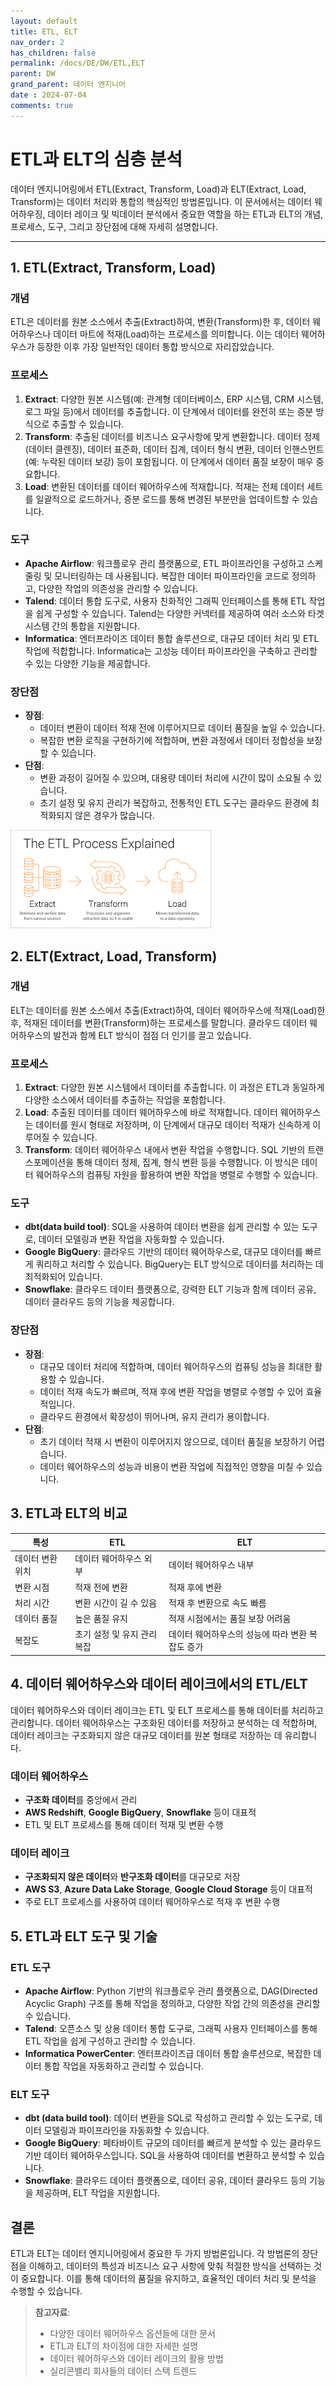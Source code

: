 ```yaml
---
layout: default
title: ETL, ELT
nav_order: 2
has_children: false
permalink: /docs/DE/DW/ETL,ELT
parent: DW
grand_parent: 데이터 엔지니어
date : 2024-07-04
comments: true
---
```


# ETL과 ELT의 심층 분석

데이터 엔지니어링에서 ETL(Extract, Transform, Load)과 ELT(Extract, Load, Transform)는 데이터 처리와 통합의 핵심적인 방법론입니다. 이 문서에서는 데이터 웨어하우징, 데이터 레이크 및 빅데이터 분석에서 중요한 역할을 하는 ETL과 ELT의 개념, 프로세스, 도구, 그리고 장단점에 대해 자세히 설명합니다.

---

## 1. ETL(Extract, Transform, Load)

### 개념
ETL은 데이터를 원본 소스에서 추출(Extract)하여, 변환(Transform)한 후, 데이터 웨어하우스나 데이터 마트에 적재(Load)하는 프로세스를 의미합니다. 이는 데이터 웨어하우스가 등장한 이후 가장 일반적인 데이터 통합 방식으로 자리잡았습니다.

### 프로세스
1. **Extract**: 다양한 원본 시스템(예: 관계형 데이터베이스, ERP 시스템, CRM 시스템, 로그 파일 등)에서 데이터를 추출합니다. 이 단계에서 데이터를 완전히 또는 증분 방식으로 추출할 수 있습니다.
2. **Transform**: 추출된 데이터를 비즈니스 요구사항에 맞게 변환합니다. 데이터 정제(데이터 클렌징), 데이터 표준화, 데이터 집계, 데이터 형식 변환, 데이터 인핸스먼트(예: 누락된 데이터 보강) 등이 포함됩니다. 이 단계에서 데이터 품질 보장이 매우 중요합니다.
3. **Load**: 변환된 데이터를 데이터 웨어하우스에 적재합니다. 적재는 전체 데이터 세트를 일괄적으로 로드하거나, 증분 로드를 통해 변경된 부분만을 업데이트할 수 있습니다.

### 도구
- **Apache Airflow**: 워크플로우 관리 플랫폼으로, ETL 파이프라인을 구성하고 스케줄링 및 모니터링하는 데 사용됩니다. 복잡한 데이터 파이프라인을 코드로 정의하고, 다양한 작업의 의존성을 관리할 수 있습니다.
- **Talend**: 데이터 통합 도구로, 사용자 친화적인 그래픽 인터페이스를 통해 ETL 작업을 쉽게 구성할 수 있습니다. Talend는 다양한 커넥터를 제공하여 여러 소스와 타겟 시스템 간의 통합을 지원합니다.
- **Informatica**: 엔터프라이즈 데이터 통합 솔루션으로, 대규모 데이터 처리 및 ETL 작업에 적합합니다. Informatica는 고성능 데이터 파이프라인을 구축하고 관리할 수 있는 다양한 기능을 제공합니다.

### 장단점
- **장점**:
  - 데이터 변환이 데이터 적재 전에 이루어지므로 데이터 품질을 높일 수 있습니다.
  - 복잡한 변환 로직을 구현하기에 적합하며, 변환 과정에서 데이터 정합성을 보장할 수 있습니다.
- **단점**:
  - 변환 과정이 길어질 수 있으며, 대용량 데이터 처리에 시간이 많이 소요될 수 있습니다.
  - 초기 설정 및 유지 관리가 복잡하고, 전통적인 ETL 도구는 클라우드 환경에 최적화되지 않은 경우가 많습니다.

![ETL Process](/assets/images/DE/ETL_process.png)

## 2. ELT(Extract, Load, Transform)

### 개념
ELT는 데이터를 원본 소스에서 추출(Extract)하여, 데이터 웨어하우스에 적재(Load)한 후, 적재된 데이터를 변환(Transform)하는 프로세스를 말합니다. 클라우드 데이터 웨어하우스의 발전과 함께 ELT 방식이 점점 더 인기를 끌고 있습니다.

### 프로세스
1. **Extract**: 다양한 원본 시스템에서 데이터를 추출합니다. 이 과정은 ETL과 동일하게 다양한 소스에서 데이터를 추출하는 작업을 포함합니다.
2. **Load**: 추출된 데이터를 데이터 웨어하우스에 바로 적재합니다. 데이터 웨어하우스는 데이터를 원시 형태로 저장하며, 이 단계에서 대규모 데이터 적재가 신속하게 이루어질 수 있습니다.
3. **Transform**: 데이터 웨어하우스 내에서 변환 작업을 수행합니다. SQL 기반의 트랜스포메이션을 통해 데이터 정제, 집계, 형식 변환 등을 수행합니다. 이 방식은 데이터 웨어하우스의 컴퓨팅 자원을 활용하여 변환 작업을 병렬로 수행할 수 있습니다.

### 도구
- **dbt(data build tool)**: SQL을 사용하여 데이터 변환을 쉽게 관리할 수 있는 도구로, 데이터 모델링과 변환 작업을 자동화할 수 있습니다.
- **Google BigQuery**: 클라우드 기반의 데이터 웨어하우스로, 대규모 데이터를 빠르게 쿼리하고 처리할 수 있습니다. BigQuery는 ELT 방식으로 데이터를 처리하는 데 최적화되어 있습니다.
- **Snowflake**: 클라우드 데이터 플랫폼으로, 강력한 ELT 기능과 함께 데이터 공유, 데이터 클라우드 등의 기능을 제공합니다.

### 장단점
- **장점**:
  - 대규모 데이터 처리에 적합하며, 데이터 웨어하우스의 컴퓨팅 성능을 최대한 활용할 수 있습니다.
  - 데이터 적재 속도가 빠르며, 적재 후에 변환 작업을 병렬로 수행할 수 있어 효율적입니다.
  - 클라우드 환경에서 확장성이 뛰어나며, 유지 관리가 용이합니다.
- **단점**:
  - 초기 데이터 적재 시 변환이 이루어지지 않으므로, 데이터 품질을 보장하기 어렵습니다.
  - 데이터 웨어하우스의 성능과 비용이 변환 작업에 직접적인 영향을 미칠 수 있습니다.

## 3. ETL과 ELT의 비교

| 특성              | ETL                                | ELT                                |
|-------------------|------------------------------------|------------------------------------|
| 데이터 변환 위치  | 데이터 웨어하우스 외부                    | 데이터 웨어하우스 내부                    |
| 변환 시점        | 적재 전에 변환                          | 적재 후에 변환                          |
| 처리 시간        | 변환 시간이 길 수 있음                    | 적재 후 변환으로 속도 빠름                 |
| 데이터 품질      | 높은 품질 유지                           | 적재 시점에서는 품질 보장 어려움              |
| 복잡도           | 초기 설정 및 유지 관리 복잡                    | 데이터 웨어하우스의 성능에 따라 변환 복잡도 증가 |

## 4. 데이터 웨어하우스와 데이터 레이크에서의 ETL/ELT

데이터 웨어하우스와 데이터 레이크는 ETL 및 ELT 프로세스를 통해 데이터를 처리하고 관리합니다. 데이터 웨어하우스는 구조화된 데이터를 저장하고 분석하는 데 적합하며, 데이터 레이크는 구조화되지 않은 대규모 데이터를 원본 형태로 저장하는 데 유리합니다.

### 데이터 웨어하우스
- **구조화 데이터**를 중앙에서 관리
- **AWS Redshift**, **Google BigQuery**, **Snowflake** 등이 대표적
- ETL 및 ELT 프로세스를 통해 데이터 적재 및 변환 수행

### 데이터 레이크
- **구조화되지 않은 데이터**와 **반구조화 데이터**를 대규모로 저장
- **AWS S3**, **Azure Data Lake Storage**, **Google Cloud Storage** 등이 대표적
- 주로 ELT 프로세스를 사용하여 데이터 웨어하우스로 적재 후 변환 수행

## 5. ETL과 ELT 도구 및 기술

### ETL 도구
- **Apache Airflow**: Python 기반의 워크플로우 관리 플랫폼으로, DAG(Directed Acyclic Graph) 구조를 통해 작업을 정의하고, 다양한 작업 간의 의존성을 관리할 수 있습니다.
- **Talend**: 오픈소스 및 상용 데이터 통합 도구로, 그래픽 사용자 인터페이스를 통해 ETL 작업을 쉽게 구성하고 관리할 수 있습니다.
- **Informatica PowerCenter**: 엔터프라이즈급 데이터 통합 솔루션으로, 복잡한 데이터 통합 작업을 자동화하고 관리할 수 있습니다.

### ELT 도구
- **dbt (data build tool)**: 데이터 변환을 SQL로 작성하고 관리할 수 있는 도구로, 데이터 모델링과 파이프라인을 자동화할 수 있습니다.
- **Google BigQuery**: 페타바이트 규모의 데이터를 빠르게 분석할 수 있는 클라우드 기반 데이터 웨어하우스입니다. SQL을 사용하여 데이터를 변환하고 분석할 수 있습니다.
- **Snowflake**: 클라우드 데이터 플랫폼으로, 데이터 공유, 데이터 클라우드 등의 기능을 제공하며, ELT 작업을 지원합니다.

## 결론

ETL과 ELT는 데이터 엔지니어링에서 중요한 두 가지 방법론입니다. 각 방법론의 장단점을 이해하고, 데이터의 특성과 비즈니스 요구 사항에 맞춰 적절한 방식을 선택하는 것이 중요합니다. 이를 통해 데이터의 품질을 유지하고, 효율적인 데이터 처리 및 분석을 수행할 수 있습니다.



> **참고자료**:
> - 다양한 데이터 웨어하우스 옵션들에 대한 문서
> - ETL과 ELT의 차이점에 대한 자세한 설명
> - 데이터 웨어하우스와 데이터 레이크의 활용 방법
> - 실리콘밸리 회사들의 데이터 스택 트렌드
